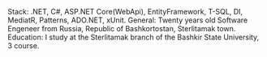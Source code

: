Stack: .NET, C#, ASP.NET Core(WebApi), EntityFramework, T-SQL, DI, MediatR, Patterns, ADO.NET, xUnit.
General: Twenty years old Software Engeneer from Russia, Republic of Bashkortostan, Sterlitamak town.
Education: I study at the Sterlitamak branch of the Bashkir State University, 3 course.
